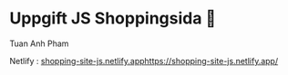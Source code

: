 # Uppgift JS Shoppingsida 🛒

Tuan Anh Pham

Netlify : [shopping-site-js.netlify.app](https://shopping-site-js.netlify.app/)https://shopping-site-js.netlify.app/


